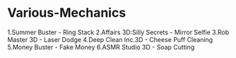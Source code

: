 # Various-Mechanics
1.Summer Buster - Ring Stack
2.Affairs 3D:Silly Secrets - Mirror Selfie
3.Rob Master 3D - Laser Dodge
4.Deep Clean Inc.3D - Cheese Puff Cleaning
5.Money Buster - Fake Money
6.ASMR Studio 3D - Soap Cutting
